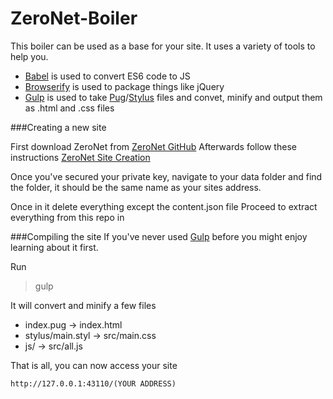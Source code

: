 # ZeroNet-Boiler

This boiler can be used as a base for your site. It uses a variety of tools to help you.

 - [Babel](https://github.com/babel/babel) is used to convert ES6 code to JS
 - [Browserify](https://github.com/substack/node-browserify) is used to package things like jQuery
 - [Gulp](https://github.com/gulpjs/gulp) is used to take [Pug](https://github.com/pugjs/pug)/[Stylus](https://github.com/stylus/stylus) files and convet, minify and output them as .html and .css files

###Creating a new site

First download ZeroNet from [ZeroNet GitHub](https://github.com/HelloZeroNet/ZeroNet)
Afterwards follow these instructions [ZeroNet Site Creation](https://github.com/HelloZeroNet/ZeroNet#how-can-i-create-a-zeronet-site)

Once you've secured your private key, navigate to your data folder and find the folder, it should be the same name as your sites address.

Once in it delete everything except the content.json file
Proceed to extract everything from this repo in

###Compiling the site
If you've never used [Gulp](https://github.com/gulpjs/gulp) before you might enjoy learning about it first.

Run 

> gulp

It will convert and minify a few files
 - index.pug -> index.html
 - stylus/main.styl -> src/main.css
 - js/ -> src/all.js

That is all, you can now access your site 

	http://127.0.0.1:43110/(YOUR ADDRESS)


